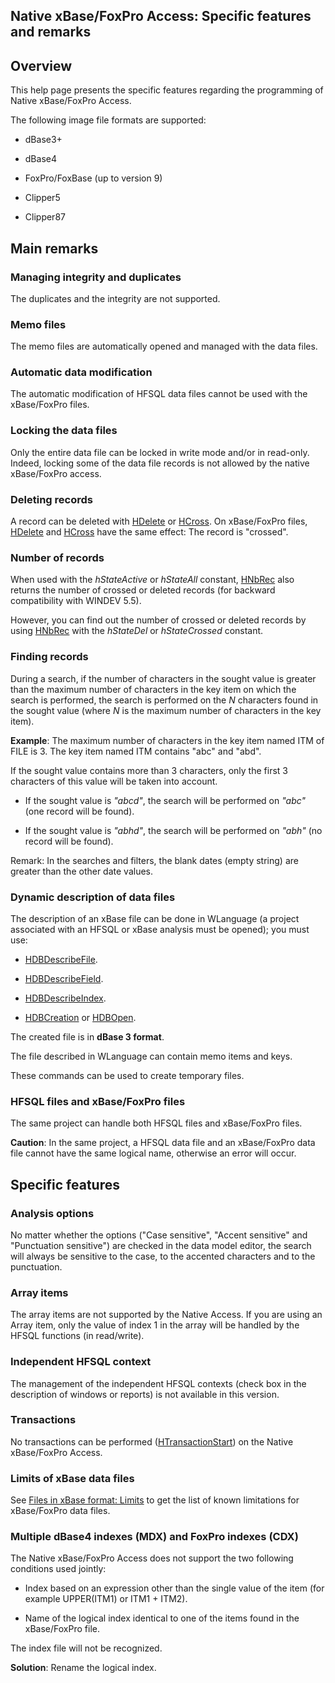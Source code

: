 
## Native xBase/FoxPro Access: Specific features and remarks
			



<a name="NOTE1"></a>
<a name="NOTE1_1"></a>


## Overview
<a name="overview_ELTTEXTE000243"></a>
This help page presents the specific features regarding the programming of Native xBase/FoxPro Access. 

The following image file formats are supported: 

- dBase3+

- dBase4

- FoxPro/FoxBase (up to version 9)

- Clipper5

- Clipper87






<a name="NOTE2"></a>
<a name="NOTE2_1"></a>


## Main remarks
<a name="main_remarks_ELTTEXTE000273"></a>


### Managing integrity and duplicates
<a name="managing_integrity_and_duplicates_ELTPARAGRAPHE000028"></a>

The duplicates and the integrity are not supported. 
<a name="NOTE2_2"></a>


### Memo files
<a name="memo_files_ELTPARAGRAPHE000035"></a>

The memo files are automatically opened and managed with the data files.
<a name="NOTE2_3"></a>


### Automatic data modification
<a name="automatic_data_modification_ELTPARAGRAPHE000042"></a>

The automatic modification of HFSQL data files cannot be used with the xBase/FoxPro files.
<a name="NOTE2_4"></a>


### Locking the data files
<a name="locking_the_data_files_ELTPARAGRAPHE000049"></a>

Only the entire data file can be locked in write mode and/or in read-only. Indeed, locking some of the data file records is not allowed by the native xBase/FoxPro access.
<a name="NOTE2_5"></a>


### Deleting records
<a name="deleting_records_ELTPARAGRAPHE000056"></a>

A record can be deleted with [HDelete](../WDLang4/3044018.md) or [HCross](../WDLang4/3044121.md). On xBase/FoxPro files, [HDelete](../WDLang4/3044018.md) and [HCross](../WDLang4/3044121.md) have the same effect: The record is "crossed".
<a name="NOTE2_6"></a>


### Number of records
<a name="number_records_ELTPARAGRAPHE000075"></a>

When used with the *hStateActive* or *hStateAll* constant, [HNbRec](../WDLang4/3044006.md) also returns the number of crossed or deleted records (for backward compatibility with WINDEV 5.5). 

However, you can find out the number of crossed or deleted records by using [HNbRec](../WDLang4/3044006.md) with the *hStateDel* or *hStateCrossed* constant. 
<a name="NOTE2_7"></a>


### Finding records
<a name="finding_records_ELTPARAGRAPHE000090"></a>

During a search, if the number of characters in the sought value is greater than the maximum number of characters in the key item on which the search is performed, the search is performed on the *N* characters found in the sought value (where *N* is the maximum number of characters in the key item).

**Example**: The maximum number of characters in the key item named ITM of FILE is 3. The key item named ITM contains "abc" and "abd".

If the sought value contains more than 3 characters, only the first 3 characters of this value will be taken into account.

- If the sought value is *"abcd"*, the search will be performed on *"abc"* (one record will be found).

- If the sought value is *"abhd"*, the search will be performed on *"abh"* (no record will be found).




Remark: In the searches and filters, the blank dates (empty string) are greater than the other date values. 
<a name="NOTE2_8"></a>


### Dynamic description of data files
<a name="dynamic_description_data_files_ELTPARAGRAPHE000106"></a>

The description of an xBase file can be done in WLanguage (a project associated with an HFSQL or xBase analysis must be opened); you must use:

- [HDBDescribeFile](../WDLang4/3044172.md).

- [HDBDescribeField](../WDLang4/3044170.md).

- [HDBDescribeIndex](../WDLang4/3044166.md).

- [HDBCreation](../WDLang4/3044171.md) or [HDBOpen](../WDLang4/3044163.md).




The created file is in **dBase 3 format**.

The file described in WLanguage can contain memo items and keys.

These commands can be used to create temporary files.
<a name="NOTE2_9"></a>


### HFSQL files and xBase/FoxPro files
<a name="hfsql_files_and_xbasefoxpro_files_ELTPARAGRAPHE000135"></a>

The same project can handle both HFSQL files and xBase/FoxPro files.

**Caution**: In the same project, a HFSQL data file and an xBase/FoxPro data file cannot have the same logical name, otherwise an error will occur.

<a name="NOTE3"></a>
<a name="NOTE3_1"></a>


## Specific features
<a name="specific_features_ELTTEXTE000345"></a>


### Analysis options
<a name="analysis_options_ELTPARAGRAPHE000146"></a>

No matter whether the options ("Case sensitive", "Accent sensitive" and "Punctuation sensitive") are checked in the data model editor, the search will always be sensitive to the case, to the accented characters and to the punctuation. 
<a name="NOTE3_2"></a>


### Array items
<a name="array_items_ELTPARAGRAPHE000153"></a>

The array items are not supported by the Native Access. If you are using an Array item, only the value of index 1 in the array will be handled by the HFSQL functions (in read/write). 
<a name="NOTE3_3"></a>


### Independent HFSQL context
<a name="independent_hfsql_context_ELTPARAGRAPHE000160"></a>

The management of the independent HFSQL contexts (check box in the description of windows or reports) is not available in this version. 
<a name="NOTE3_4"></a>


### Transactions
<a name="transactions_ELTPARAGRAPHE000167"></a>

No transactions can be performed ([HTransactionStart](../WDLang4/3044002.md)) on the Native xBase/FoxPro Access.
<a name="NOTE3_5"></a>


### Limits of xBase data files
<a name="limits_xbase_data_files_ELTPARAGRAPHE000177"></a>

See [Files in xBase format: Limits](../WDLang4/3044247.md) to get the list of known limitations for xBase/FoxPro data files.
<a name="NOTE3_6"></a>


### Multiple dBase4 indexes (MDX) and FoxPro indexes (CDX)
<a name="multiple_dbase4_indexes_mdx_and_foxpro_indexes_cdx_ELTPARAGRAPHE000187"></a>

The Native xBase/FoxPro Access does not support the two following conditions used jointly: 

- Index based on an expression other than the single value of the item (for example UPPER(ITM1) or ITM1 + ITM2). 

- Name of the logical index identical to one of the items found in the xBase/FoxPro file.


The index file will not be recognized.

**Solution**: Rename the logical index.


